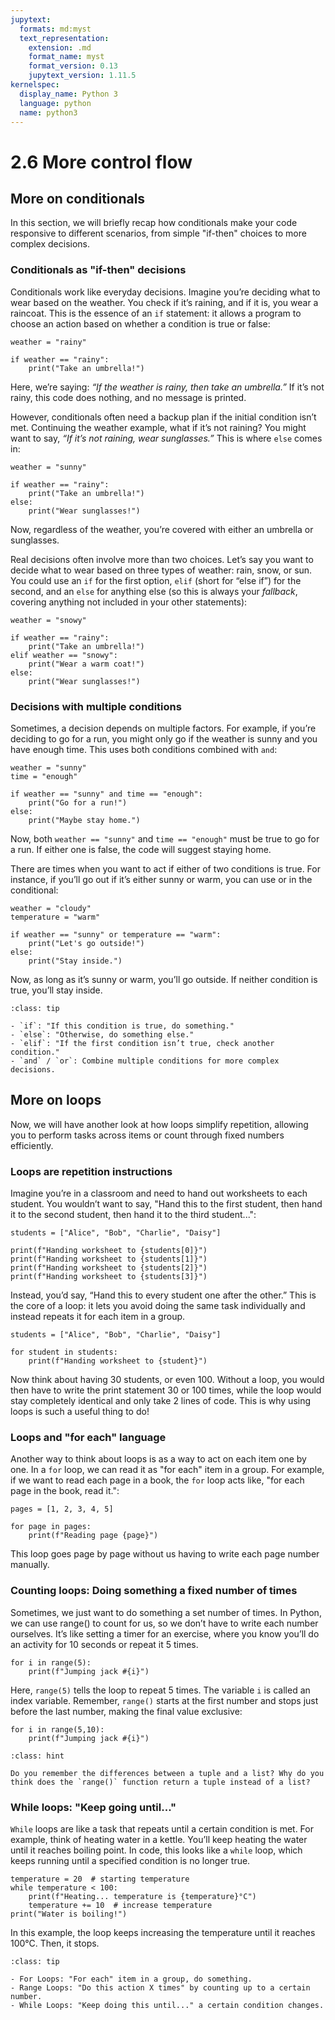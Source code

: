 ```yaml
---
jupytext:
  formats: md:myst
  text_representation:
    extension: .md
    format_name: myst
    format_version: 0.13
    jupytext_version: 1.11.5
kernelspec:
  display_name: Python 3
  language: python
  name: python3
---
```


# 2.6 More control flow

## More on conditionals

In this section, we will briefly recap how conditionals make your code responsive to different scenarios, from simple "if-then" choices to more complex decisions.

### Conditionals as "if-then" decisions

Conditionals work like everyday decisions. Imagine you’re deciding what to wear based on the weather. You check if it’s raining, and if it is, you wear a raincoat. This is the essence of an `if` statement: it allows a program to choose an action based on whether a condition is true or false:

```{code-cell}
weather = "rainy"

if weather == "rainy":
    print("Take an umbrella!")
```

Here, we’re saying: *“If the weather is rainy, then take an umbrella.”* If it’s not rainy, this code does nothing, and no message is printed.

However, conditionals often need a backup plan if the initial condition isn’t met. Continuing the weather example, what if it’s not raining? You might want to say, *“If it’s not raining, wear sunglasses.”* This is where `else` comes in:

```{code-cell}
weather = "sunny"

if weather == "rainy":
    print("Take an umbrella!")
else:
    print("Wear sunglasses!")
```

Now, regardless of the weather, you’re covered with either an umbrella or sunglasses.

Real decisions often involve more than two choices. Let’s say you want to decide what to wear based on three types of weather: rain, snow, or sun. You could use an `if` for the first option, `elif` (short for “else if”) for the second, and an `else` for anything else (so this is always your *fallback*, covering anything not included in your other statements):

```{code-cell}
weather = "snowy"

if weather == "rainy":
    print("Take an umbrella!")
elif weather == "snowy":
    print("Wear a warm coat!")
else:
    print("Wear sunglasses!")
```

### Decisions with multiple conditions

Sometimes, a decision depends on multiple factors. For example, if you’re deciding to go for a run, you might only go if the weather is sunny and you have enough time. This uses both conditions combined with `and`:

```{code-cell}
weather = "sunny"
time = "enough"

if weather == "sunny" and time == "enough":
    print("Go for a run!")
else:
    print("Maybe stay home.")
```

Now, both `weather == "sunny"` and `time == "enough"` must be true to go for a run. If either one is false, the code will suggest staying home.

There are times when you want to act if either of two conditions is true. For instance, if you’ll go out if it’s either sunny or warm, you can use or in the conditional:

```{code-cell}
weather = "cloudy"
temperature = "warm"

if weather == "sunny" or temperature == "warm":
    print("Let's go outside!")
else:
    print("Stay inside.")
```

Now, as long as it’s sunny or warm, you’ll go outside. If neither condition is true, you’ll stay inside.

```{admonition} Summary
:class: tip

- `if`: "If this condition is true, do something."
- `else`: "Otherwise, do something else."
- `elif`: "If the first condition isn’t true, check another condition."
- `and` / `or`: Combine multiple conditions for more complex decisions.
```


## More on loops

Now, we will have another look at how loops simplify repetition, allowing you to perform tasks across items or count through fixed numbers efficiently.

### Loops are repetition instructions

Imagine you’re in a classroom and need to hand out worksheets to each student. You wouldn’t want to say, "Hand this to the first student, then hand it to the second student, then hand it to the third student...":

```{code-cell}
students = ["Alice", "Bob", "Charlie", "Daisy"]

print(f"Handing worksheet to {students[0]}")
print(f"Handing worksheet to {students[1]}")
print(f"Handing worksheet to {students[2]}")
print(f"Handing worksheet to {students[3]}")
```

Instead, you’d say, “Hand this to every student one after the other.” This is the core of a loop: it lets you avoid doing the same task individually and instead repeats it for each item in a group.

```{code-cell}
students = ["Alice", "Bob", "Charlie", "Daisy"]

for student in students:
    print(f"Handing worksheet to {student}")
```

Now think about having 30 students, or even 100. Without a loop, you would then have to write the print statement 30 or 100 times, while the loop would stay completely identical and only take 2 lines of code. This is why using loops is such a useful thing to do!


### Loops and "for each" language

Another way to think about loops is as a way to act on each item one by one. In a `for` loop, we can read it as "for each" item in a group. For example, if we want to read each page in a book, the `for` loop acts like, "for each page in the book, read it.":

```{code-cell}
pages = [1, 2, 3, 4, 5]

for page in pages:
    print(f"Reading page {page}")
```

This loop goes page by page without us having to write each page number manually.

### Counting loops: Doing something a fixed number of times

Sometimes, we just want to do something a set number of times. In Python, we can use range() to count for us, so we don’t have to write each number ourselves. It’s like setting a timer for an exercise, where you know you’ll do an activity for 10 seconds or repeat it 5 times.

```{code-cell}
for i in range(5):
    print(f"Jumping jack #{i}")
```

Here, `range(5)` tells the loop to repeat 5 times. The variable `i` is called an index variable. Remember, `range()` starts at the first number and stops just before the last number, making the final value exclusive:

```{code-cell}
for i in range(5,10):
    print(f"Jumping jack #{i}")
```

```{admonition} Question
:class: hint

Do you remember the differences between a tuple and a list? Why do you think does the `range()` function return a tuple instead of a list?
```

### While loops: "Keep going until..."

`While` loops are like a task that repeats until a certain condition is met. For example, think of heating water in a kettle. You’ll keep heating the water until it reaches boiling point. In code, this looks like a `while` loop, which keeps running until a specified condition is no longer true.


```{code-cell}
temperature = 20  # starting temperature
while temperature < 100:
    print(f"Heating... temperature is {temperature}°C")
    temperature += 10  # increase temperature
print("Water is boiling!")
```

In this example, the loop keeps increasing the temperature until it reaches 100°C. Then, it stops.


```{admonition} Summary
:class: tip

- For Loops: "For each" item in a group, do something.
- Range Loops: "Do this action X times" by counting up to a certain number.
- While Loops: "Keep doing this until..." a certain condition changes.
```
